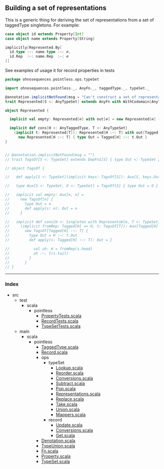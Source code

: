 
## Building a set of representations

This is a generic thing for deriving the set of representations 
from a set of taggedType singletons. For example:
```scala
case object id extends Property[Int]
case object name extends Property[String]

implicitly[Represented.By[
  id.type :~: name.type :~: ∅,
  id.Rep  :~: name.Rep  :~: ∅
]]
```

See examples of usage it for record properties in tests


```scala
package ohnosequences.pointless.ops.typeSet

import ohnosequences.pointless._, AnyFn._, taggedType._, typeSet._

@annotation.implicitNotFound(msg = "Can't construct a set of representations for ${S}")
trait Represented[S <: AnyTypeSet] extends AnyFn with WithCodomain[AnyTypeSet]

object Represented {

  implicit val empty: Represented[∅] with out[∅] = new Represented[∅] { type Out = ∅ }

  implicit def cons[H <: AnyTaggedType, T <: AnyTypeSet]
    (implicit t: Represented[T]): Represented[H :~: T] with out[Tagged[H] :~: t.Out] =
      new Represented[H :~: T] { type Out = Tagged[H] :~: t.Out }
}


// @annotation.implicitNotFound(msg = "")
// trait TagsOf[S <: TypeSet] extends DepFn1[S] { type Out <: TypeSet }

// object TagsOf {

//   def apply[S <: TypeSet](implicit keys: TagsOf[S]): Aux[S, keys.Out] = keys

//   type Aux[S <: TypeSet, O <: TypeSet] = TagsOf[S] { type Out = O }

//   implicit val empty: Aux[∅, ∅] =
//     new TagsOf[∅] {
//       type Out = ∅
//       def apply(s: ∅): Out = ∅
//     }

//   implicit def cons[H <: Singleton with Representable, T <: TypeSet]
//     (implicit fromRep: Tagged[H] => H, t: TagsOf[T]): Aux[Tagged[H] :~: T, H :~: t.Out] =
//       new TagsOf[Tagged[H] :~: T] {
//         type Out = H :~: t.Out
//         def apply(s: Tagged[H] :~: T): Out = {

//           val uh: H = fromRep(s.head)
//           uh :~: t(s.tail)
//         }
//       }
// }

```


------

### Index

+ src
  + test
    + scala
      + pointless
        + [PropertyTests.scala][test/scala/pointless/PropertyTests.scala]
        + [RecordTests.scala][test/scala/pointless/RecordTests.scala]
        + [TypeSetTests.scala][test/scala/pointless/TypeSetTests.scala]
  + main
    + scala
      + pointless
        + [TaggedType.scala][main/scala/pointless/TaggedType.scala]
        + [Record.scala][main/scala/pointless/Record.scala]
        + ops
          + typeSet
            + [Lookup.scala][main/scala/pointless/ops/typeSet/Lookup.scala]
            + [Reorder.scala][main/scala/pointless/ops/typeSet/Reorder.scala]
            + [Conversions.scala][main/scala/pointless/ops/typeSet/Conversions.scala]
            + [Subtract.scala][main/scala/pointless/ops/typeSet/Subtract.scala]
            + [Pop.scala][main/scala/pointless/ops/typeSet/Pop.scala]
            + [Representations.scala][main/scala/pointless/ops/typeSet/Representations.scala]
            + [Replace.scala][main/scala/pointless/ops/typeSet/Replace.scala]
            + [Take.scala][main/scala/pointless/ops/typeSet/Take.scala]
            + [Union.scala][main/scala/pointless/ops/typeSet/Union.scala]
            + [Mappers.scala][main/scala/pointless/ops/typeSet/Mappers.scala]
          + record
            + [Update.scala][main/scala/pointless/ops/record/Update.scala]
            + [Conversions.scala][main/scala/pointless/ops/record/Conversions.scala]
            + [Get.scala][main/scala/pointless/ops/record/Get.scala]
        + [Denotation.scala][main/scala/pointless/Denotation.scala]
        + [TypeUnion.scala][main/scala/pointless/TypeUnion.scala]
        + [Fn.scala][main/scala/pointless/Fn.scala]
        + [Property.scala][main/scala/pointless/Property.scala]
        + [TypeSet.scala][main/scala/pointless/TypeSet.scala]

[test/scala/pointless/PropertyTests.scala]: ../../../../../test/scala/pointless/PropertyTests.scala.md
[test/scala/pointless/RecordTests.scala]: ../../../../../test/scala/pointless/RecordTests.scala.md
[test/scala/pointless/TypeSetTests.scala]: ../../../../../test/scala/pointless/TypeSetTests.scala.md
[main/scala/pointless/TaggedType.scala]: ../../TaggedType.scala.md
[main/scala/pointless/Record.scala]: ../../Record.scala.md
[main/scala/pointless/ops/typeSet/Lookup.scala]: Lookup.scala.md
[main/scala/pointless/ops/typeSet/Reorder.scala]: Reorder.scala.md
[main/scala/pointless/ops/typeSet/Conversions.scala]: Conversions.scala.md
[main/scala/pointless/ops/typeSet/Subtract.scala]: Subtract.scala.md
[main/scala/pointless/ops/typeSet/Pop.scala]: Pop.scala.md
[main/scala/pointless/ops/typeSet/Representations.scala]: Representations.scala.md
[main/scala/pointless/ops/typeSet/Replace.scala]: Replace.scala.md
[main/scala/pointless/ops/typeSet/Take.scala]: Take.scala.md
[main/scala/pointless/ops/typeSet/Union.scala]: Union.scala.md
[main/scala/pointless/ops/typeSet/Mappers.scala]: Mappers.scala.md
[main/scala/pointless/ops/record/Update.scala]: ../record/Update.scala.md
[main/scala/pointless/ops/record/Conversions.scala]: ../record/Conversions.scala.md
[main/scala/pointless/ops/record/Get.scala]: ../record/Get.scala.md
[main/scala/pointless/Denotation.scala]: ../../Denotation.scala.md
[main/scala/pointless/TypeUnion.scala]: ../../TypeUnion.scala.md
[main/scala/pointless/Fn.scala]: ../../Fn.scala.md
[main/scala/pointless/Property.scala]: ../../Property.scala.md
[main/scala/pointless/TypeSet.scala]: ../../TypeSet.scala.md